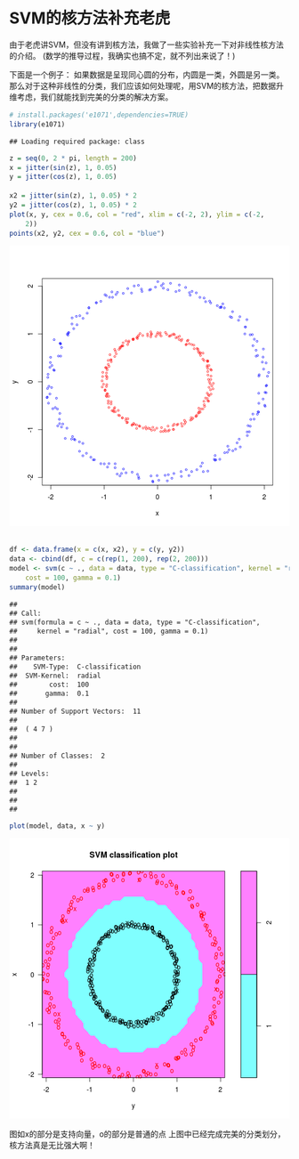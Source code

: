 SVM的核方法补充老虎
========================================================
由于老虎讲SVM，但没有讲到核方法，我做了一些实验补充一下对非线性核方法的介绍。
(数学的推导过程，我确实也搞不定，就不列出来说了！)

下面是一个例子：
如果数据是呈现同心圆的分布，内圆是一类，外圆是另一类。那么对于这种非线性的分类，我们应该如何处理呢，用SVM的核方法，把数据升维考虑，我们就能找到完美的分类的解决方案。



```r
# install.packages('e1071',dependencies=TRUE)
library(e1071)
```

```
## Loading required package: class
```

```r
z = seq(0, 2 * pi, length = 200)
x = jitter(sin(z), 1, 0.05)
y = jitter(cos(z), 1, 0.05)

x2 = jitter(sin(z), 1, 0.05) * 2
y2 = jitter(cos(z), 1, 0.05) * 2
plot(x, y, cex = 0.6, col = "red", xlim = c(-2, 2), ylim = c(-2, 
    2))
points(x2, y2, cex = 0.6, col = "blue")
```

![plot of chunk unnamed-chunk-1](figure/unnamed-chunk-11.png) 

```r

df <- data.frame(x = c(x, x2), y = c(y, y2))
data <- cbind(df, c = c(rep(1, 200), rep(2, 200)))
model <- svm(c ~ ., data = data, type = "C-classification", kernel = "radial", 
    cost = 100, gamma = 0.1)
summary(model)
```

```
## 
## Call:
## svm(formula = c ~ ., data = data, type = "C-classification", 
##     kernel = "radial", cost = 100, gamma = 0.1)
## 
## 
## Parameters:
##    SVM-Type:  C-classification 
##  SVM-Kernel:  radial 
##        cost:  100 
##       gamma:  0.1 
## 
## Number of Support Vectors:  11
## 
##  ( 4 7 )
## 
## 
## Number of Classes:  2 
## 
## Levels: 
##  1 2
## 
## 
## 
```

```r
plot(model, data, x ~ y)
```

![plot of chunk unnamed-chunk-1](figure/unnamed-chunk-12.png) 


图如x的部分是支持向量，o的部分是普通的点
上图中已经完成完美的分类划分，核方法真是无比强大啊！

